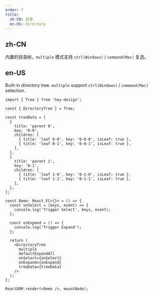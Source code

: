```yaml
---
order: 7
title:
  zh-CN: 目录
  en-US: directory
---
```


## zh-CN

内置的目录树，`multiple` 模式支持 `ctrl(Windows)` / `command(Mac)` 复选。

## en-US

Built-in directory tree. `multiple` support `ctrl(Windows)` / `command(Mac)` selection.

```tsx
import { Tree } from 'hey-design';

const { DirectoryTree } = Tree;

const treeData = [
  {
    title: 'parent 0',
    key: '0-0',
    children: [
      { title: 'leaf 0-0', key: '0-0-0', isLeaf: true },
      { title: 'leaf 0-1', key: '0-0-1', isLeaf: true },
    ],
  },
  {
    title: 'parent 1',
    key: '0-1',
    children: [
      { title: 'leaf 1-0', key: '0-1-0', isLeaf: true },
      { title: 'leaf 1-1', key: '0-1-1', isLeaf: true },
    ],
  },
];

const Demo: React.FC<{}> = () => {
  const onSelect = (keys, event) => {
    console.log('Trigger Select', keys, event);
  };

  const onExpand = () => {
    console.log('Trigger Expand');
  };

  return (
    <DirectoryTree
      multiple
      defaultExpandAll
      onSelect={onSelect}
      onExpand={onExpand}
      treeData={treeData}
    />
  );
};

ReactDOM.render(<Demo />, mountNode);
```
